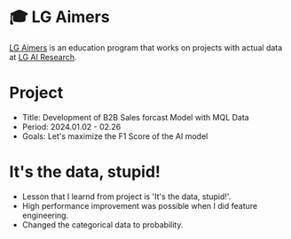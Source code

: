 # 🎓 LG Aimers
[LG Aimers](https://www.lgaimers.ai/) is an education program that works on projects with actual data at [LG AI Research](https://www.lgresearch.ai/).

# Project
- Title: Development of B2B Sales forcast Model with MQL Data   
- Period: 2024.01.02 - 02.26   
- Goals: Let's maximize the F1 Score of the AI model

# It's the data, stupid!
- Lesson that I learnd from project is 'It's the data, stupid!'.
- High performance improvement was possible when I did feature engineering.
- Changed the categorical data to probability.
